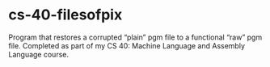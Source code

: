 # cs-40-filesofpix
Program that restores a corrupted “plain” pgm file to a functional “raw” pgm file. Completed as part of my CS 40: Machine Language and Assembly Language course.
